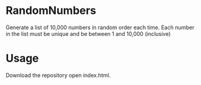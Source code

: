 # RandomNumbers
Generate a list of 10,000 numbers in random order each time. Each number in the list must be unique and be between 1 and 10,000 (inclusive)

# Usage
Download the repository open index.html.
